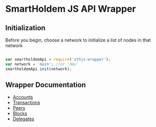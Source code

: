 # SmartHoldem JS API Wrapper

## Initialization

Before you begin, choose a network to initialize a list of nodes in that network

```js

var smartholdemApi = require('sthjs-wrapper');
var network = 'main'; //or 'dev'
smartholdemApi.init(network);

```

## Wrapper Documentation

- [Accounts](/docs/accounts.md)
- [Transactions](/docs/transactions.md)
- [Peers](/docs/peers.md)
- [Blocks](/docs/blocks.md)
- [Delegates](/docs/delegates.md)